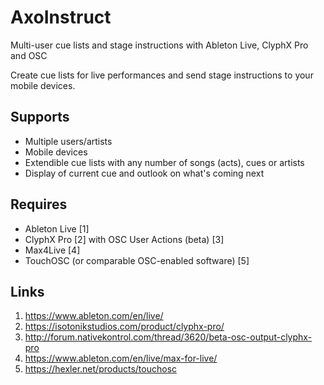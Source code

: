 # AxoInstruct
Multi-user cue lists and stage instructions with Ableton Live, ClyphX Pro and OSC

Create cue lists for live performances and send stage instructions to your mobile devices.

## Supports
* Multiple users/artists
* Mobile devices
* Extendible cue lists with any number of songs (acts), cues or artists
* Display of current cue and outlook on what's coming next

## Requires
* Ableton Live [1]
* ClyphX Pro [2] with OSC User Actions (beta) [3]
* Max4Live [4]
* TouchOSC (or comparable OSC-enabled software) [5]


## Links
1. https://www.ableton.com/en/live/
2. https://isotonikstudios.com/product/clyphx-pro/
3. http://forum.nativekontrol.com/thread/3620/beta-osc-output-clyphx-pro
4. https://www.ableton.com/en/live/max-for-live/
5. https://hexler.net/products/touchosc
